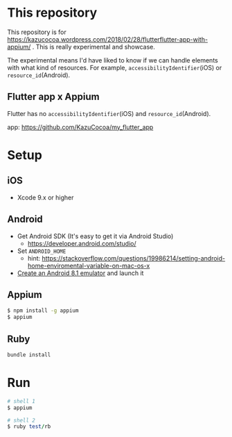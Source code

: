 # This repository

This repository is for https://kazucocoa.wordpress.com/2018/02/28/flutterflutter-app-with-appium/ . This is really experimental and showcase.

The experimental means I'd have liked to know if we can handle elements with what kind of resources. For example, `accessibilityIdentifier`(iOS) or `resource_id`(Android).

## Flutter app x Appium

Flutter has no `accessibilityIdentifier`(iOS) and `resource_id`(Android).

app: https://github.com/KazuCocoa/my_flutter_app

# Setup

## iOS

- Xcode 9.x or higher

## Android

- Get Android SDK (It's easy to get it via Android Studio)
  - https://developer.android.com/studio/
- Set `ANDROID_HOME`
  - hint: https://stackoverflow.com/questions/19986214/setting-android-home-enviromental-variable-on-mac-os-x
- [Create an Android 8.1 emulator](https://developer.android.com/studio/run/managing-avds) and launch it

## Appium

```bash
$ npm install -g appium
$ appium
```

## Ruby

```ruby
bundle install
```

# Run

```bash
# shell 1
$ appium
```

```ruby
# shell 2
$ ruby test/rb
```

